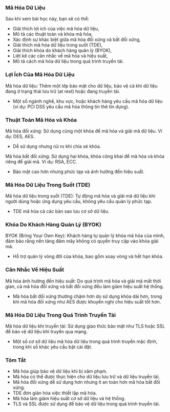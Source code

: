 ### Mã Hóa Dữ Liệu

Sau khi xem bài học này, bạn sẽ có thể:

- Giải thích lợi ích của việc mã hóa dữ liệu,
- Mô tả các thuật toán và khóa mã hóa,
- Xác định sự khác biệt giữa mã hóa đối xứng và bất đối xứng,
- Giải thích mã hóa dữ liệu trong suốt (TDE),
- Giải thích khóa do khách hàng quản lý (BYOK),
- Liệt kê các cân nhắc về mã hóa và hiệu suất,
- Mô tả cách mã hóa dữ liệu trong quá trình truyền tải.

### Lợi Ích Của Mã Hóa Dữ Liệu

Mã hóa dữ liệu: Thêm một lớp bảo mật cho dữ liệu, bảo vệ cả khi dữ liệu đang ở trạng thái lưu trữ (at rest) hoặc đang truyền tải.

- Một số ngành nghề, khu vực, hoặc khách hàng yêu cầu mã hóa dữ liệu (ví dụ: PCI DSS yêu cầu mã hóa thông tin thẻ tín dụng).

### Thuật Toán Mã Hóa và Khóa

Mã hóa đối xứng: Sử dụng cùng một khóa để mã hóa và giải mã dữ liệu. Ví dụ: DES, AES.

- Dễ sử dụng nhưng rủi ro khi chia sẻ khóa.

Mã hóa bất đối xứng: Sử dụng hai khóa, khóa công khai để mã hóa và khóa riêng để giải mã. Ví dụ: RSA, ECC.

- Bảo mật cao hơn nhưng phức tạp và ảnh hưởng đến hiệu suất.

### Mã Hóa Dữ Liệu Trong Suốt (TDE)

Mã hóa dữ liệu trong suốt (TDE): Tự động mã hóa và giải mã dữ liệu khi người dùng hoặc ứng dụng yêu cầu, không yêu cầu quản lý phức tạp.

- TDE mã hóa cả các bản sao lưu cơ sở dữ liệu.

### Khóa Do Khách Hàng Quản Lý (BYOK)

BYOK (Bring Your Own Key): Khách hàng tự quản lý khóa mã hóa của mình, đảm bảo rằng nền tảng đám mây không có quyền truy cập vào khóa giải mã.

- Hỗ trợ quản lý vòng đời của khóa, bao gồm xoay vòng và hết hạn khóa.

### Cân Nhắc Về Hiệu Suất

Mã hóa ảnh hưởng đến hiệu suất: Do quá trình mã hóa và giải mã mất thời gian, cả mã hóa đối xứng và bất đối xứng đều làm giảm hiệu suất hệ thống.

- Mã hóa bất đối xứng thường chậm hơn do sử dụng khóa dài hơn, trong khi mã hóa đối xứng như AES được khuyến nghị cho hiệu suất tốt hơn.

### Mã Hóa Dữ Liệu Trong Quá Trình Truyền Tải

Mã hóa dữ liệu khi truyền tải: Sử dụng giao thức bảo mật như TLS hoặc SSL để bảo vệ dữ liệu khi truyền qua mạng.

- Một số cơ sở dữ liệu mã hóa dữ liệu trong quá trình truyền mặc định, trong khi số khác yêu cầu bật cài đặt.

### Tóm Tắt

- Mã hóa giúp bảo vệ dữ liệu khi bị xâm phạm.
- Mã hóa có thể được thực hiện cho dữ liệu lưu trữ và dữ liệu truyền tải.
- Mã hóa đối xứng dễ sử dụng hơn nhưng ít an toàn hơn mã hóa bất đối xứng.
- TDE đơn giản hóa việc thiết lập mã hóa.
- Mã hóa làm giảm hiệu suất cơ sở dữ liệu và hệ thống.
- TLS và SSL được sử dụng để bảo vệ dữ liệu trong quá trình truyền tải.
